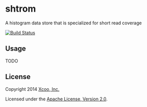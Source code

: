 # shtrom

A histogram data store that is specialized for short read coverage

[![Build Status](https://travis-ci.org/chrovis/shtrom.svg?branch=master)](https://travis-ci.org/chrovis/shtrom)

## Usage

TODO

## License

Copyright 2014 [Xcoo, Inc.][xcoo]

Licensed under the [Apache License, Version 2.0][apache-license-2.0].

[xcoo]: http://www.xcoo.jp/
[apache-license-2.0]: http://www.apache.org/licenses/LICENSE-2.0.html
